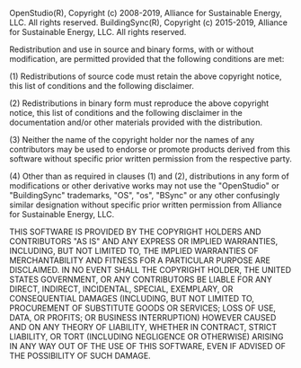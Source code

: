 OpenStudio(R), Copyright (c) 2008-2019, Alliance for Sustainable Energy, LLC. All rights reserved.
BuildingSync(R), Copyright (c) 2015-2019, Alliance for Sustainable Energy, LLC. All rights reserved.

Redistribution and use in source and binary forms, with or without modification, are permitted 
provided that the following conditions are met:

(1) Redistributions of source code must retain the above copyright notice, this list of conditions 
and the following disclaimer.

(2) Redistributions in binary form must reproduce the above copyright notice, this list of conditions
and the following disclaimer in the documentation and/or other materials provided with the distribution.

(3) Neither the name of the copyright holder nor the names of any contributors may be used to endorse 
or promote products derived from this software without specific prior written permission from the 
respective party.

(4) Other than as required in clauses (1) and (2), distributions in any form of modifications or other 
derivative works may not use the "OpenStudio" or "BuildingSync" trademarks, "OS", "os", "BSync" or any 
other confusingly similar designation without specific prior written permission from Alliance for 
Sustainable Energy, LLC.

THIS SOFTWARE IS PROVIDED BY THE COPYRIGHT HOLDERS AND CONTRIBUTORS "AS IS" AND ANY EXPRESS OR IMPLIED 
WARRANTIES, INCLUDING, BUT NOT LIMITED TO, THE IMPLIED WARRANTIES OF MERCHANTABILITY AND FITNESS FOR A 
PARTICULAR PURPOSE ARE DISCLAIMED. IN NO EVENT SHALL THE COPYRIGHT HOLDER, THE UNITED STATES GOVERNMENT, 
OR ANY CONTRIBUTORS BE LIABLE FOR ANY DIRECT, INDIRECT, INCIDENTAL, SPECIAL, EXEMPLARY, OR CONSEQUENTIAL 
DAMAGES (INCLUDING, BUT NOT LIMITED TO, PROCUREMENT OF SUBSTITUTE GOODS OR SERVICES; LOSS OF USE, DATA, 
OR PROFITS; OR BUSINESS INTERRUPTION) HOWEVER CAUSED AND ON ANY THEORY OF LIABILITY, WHETHER IN CONTRACT, 
STRICT LIABILITY, OR TORT (INCLUDING NEGLIGENCE OR OTHERWISE) ARISING IN ANY WAY OUT OF THE USE OF THIS 
SOFTWARE, EVEN IF ADVISED OF THE POSSIBILITY OF SUCH DAMAGE.
